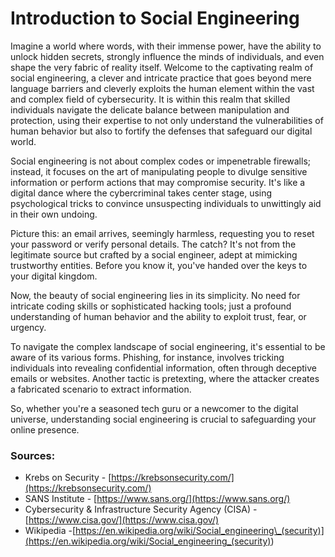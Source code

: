 # Introduction to Social Engineering

Imagine a world where words, with their immense power, have the ability to unlock hidden secrets, strongly influence the minds of individuals, and even shape the very fabric of reality itself. Welcome to the captivating realm of social engineering, a clever and intricate practice that goes beyond mere language barriers and cleverly exploits the human element within the vast and complex field of cybersecurity. It is within this realm that skilled individuals navigate the delicate balance between manipulation and protection, using their expertise to not only understand the vulnerabilities of human behavior but also to fortify the defenses that safeguard our digital world.

Social engineering is not about complex codes or impenetrable firewalls; instead, it focuses on the art of manipulating people to divulge sensitive information or perform actions that may compromise security. It's like a digital dance where the cybercriminal takes center stage, using psychological tricks to convince unsuspecting individuals to unwittingly aid in their own undoing.

Picture this: an email arrives, seemingly harmless, requesting you to reset your password or verify personal details. The catch? It's not from the legitimate source but crafted by a social engineer, adept at mimicking trustworthy entities. Before you know it, you've handed over the keys to your digital kingdom.

Now, the beauty of social engineering lies in its simplicity. No need for intricate coding skills or sophisticated hacking tools; just a profound understanding of human behavior and the ability to exploit trust, fear, or urgency.

To navigate the complex landscape of social engineering, it's essential to be aware of its various forms. Phishing, for instance, involves tricking individuals into revealing confidential information, often through deceptive emails or websites. Another tactic is pretexting, where the attacker creates a fabricated scenario to extract information.

So, whether you're a seasoned tech guru or a newcomer to the digital universe, understanding social engineering is crucial to safeguarding your online presence.

### Sources:

- Krebs on Security - [https://krebsonsecurity.com/](https://krebsonsecurity.com/)
- SANS Institute - [https://www.sans.org/](https://www.sans.org/)
- Cybersecurity & Infrastructure Security Agency (CISA) - [https://www.cisa.gov/](https://www.cisa.gov/)
- Wikipedia -[https://en.wikipedia.org/wiki/Social_engineering\_(security)](<https://en.wikipedia.org/wiki/Social_engineering_(security)>)
